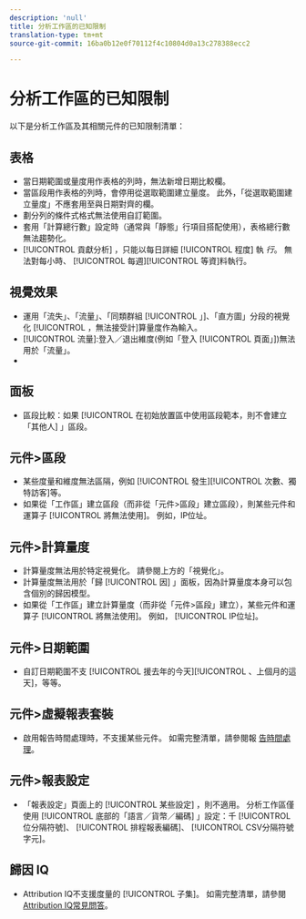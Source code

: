 ```yaml
---
description: 'null'
title: 分析工作區的已知限制
translation-type: tm+mt
source-git-commit: 16ba0b12e0f70112f4c10804d0a13c278388ecc2

---
```



# 分析工作區的已知限制

以下是分析工作區及其相關元件的已知限制清單：

## 表格

* 當日期範圍或量度用作表格的列時，無法新增日期比較欄。
* 當區段用作表格的列時，會停用從選取範圍建立量度。 此外，「從選取範圍建立量度」不應套用至與日期對齊的欄。
* 劃分列的條件式格式無法使用自訂範圍。
* 套用「計算總行數」設定時（通常與「靜態」行項目搭配使用），表格總行數無法趨勢化。
* [!UICONTROL 貢獻分析] ，只能以每日詳細 [!UICONTROL 程度] 執 _行_。 無法對每小時、 [!UICONTROL 每週][!UICONTROL 等資]料執行。

## 視覺效果

* 運用「流失」、「流量」、「同類群組 [!UICONTROL 」]、「直方圖」分段的視覺化 [!UICONTROL ，無法接受計]算量度作為輸入。
* [!UICONTROL 流量]:登入／退出維度(例如「登入 [!UICONTROL 頁面」])無法用於「流量」。
* [!UICONTROL 同類群組]:非整數不能用作同類群組條件。

## 面板

* 區段比較：如果 [!UICONTROL 在初始放置區中使用區段範本，則不會建立「其他人] 」區段。

## 元件&gt;區段

* 某些度量和維度無法區隔，例如 [!UICONTROL 發生][!UICONTROL 次數、獨特訪客]等。
* 如果從「工作區」建立區段（而非從「元件&gt;區段」建立區段），則某些元件和運算子 [!UICONTROL 將無法使用]。 例如，IP位址。

## 元件&gt;計算量度

* 計算量度無法用於特定視覺化。 請參閱上方的「視覺化」。
* 計算量度無法用於「歸 [!UICONTROL 因] 」面板，因為計算量度本身可以包含個別的歸因模型。
* 如果從「工作區」建立計算量度（而非從「元件&gt;區段」建立），某些元件和運算子 [!UICONTROL 將無法使用]。 例如， [!UICONTROL IP位址]。

## 元件&gt;日期範圍

* 自訂日期範圍不支 [!UICONTROL 援去年的今天][!UICONTROL 、上個月的這天]，等等。

## 元件&gt;虛擬報表套裝

* 啟用報告時間處理時，不支援某些元件。 如需完整清單，請參閱報 [告時間處理](/help/components/vrs/vrs-report-time-processing.md)。

## 元件&gt;報表設定

* 「報表設定」頁面上的 [!UICONTROL 某些設定] ，則不適用。 分析工作區僅使用 [!UICONTROL 底部的「語言／貨幣／編碼] 」設定：千 [!UICONTROL 位分隔符號]、 [!UICONTROL 排程報表編碼]、 [!UICONTROL CSV分隔符號字元]。

## 歸因 IQ

* Attribution IQ不支援度量的 [!UICONTROL 子集]。 如需完整清單，請參閱 [Attribution IQ常見問答](/help/analyze/analysis-workspace/attribution-iq/attribution-faq.md)。
